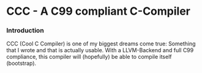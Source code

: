 # CCC - A C99 compliant C-Compiler

### Introduction

CCC (Cool C Compiler) is one of my biggest dreams come true: Something that I wrote and that is actually usable. With a LLVM-Backend and full C99 compliance, this compiler will (hopefully) be able to compile itself (bootstrap).